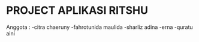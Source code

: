 # PROJECT APLIKASI RITSHU
Anggota :
-citra chaeruny
-fahrotunida maulida
-sharliz adina
-erna 
-quratu aini
